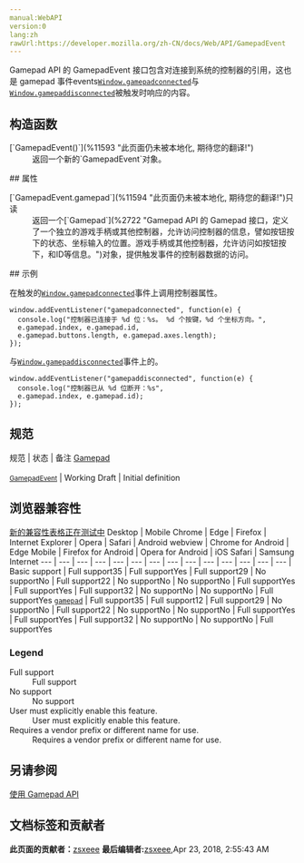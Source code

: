 ```yaml
---
manual:WebAPI
version:0
lang:zh
rawUrl:https://developer.mozilla.org/zh-CN/docs/Web/API/GamepadEvent
---
```






Gamepad API 的 GamepadEvent 接口包含对连接到系统的控制器的引用，这也是 gamepad 事件events[`Window.gamepadconnected`](%11590 "此页面仍未被本地化, 期待您的翻译!")与[`Window.gamepaddisconnected`](%11591 "此页面仍未被本地化, 期待您的翻译!")被触发时响应的内容。


## 构造函数<a name="构造函数"></a>
<dl><dt>[`GamepadEvent()`](%11593 "此页面仍未被本地化, 期待您的翻译!")</dt><dd>返回一个新的`GamepadEvent`对象。</dd></dl>
## 属性<a name="属性"></a>
<dl><dt>[`GamepadEvent.gamepad`](%11594 "此页面仍未被本地化, 期待您的翻译!")只读</dt><dd>返回一个[`Gamepad`](%2722 "Gamepad API 的 Gamepad 接口，定义了一个独立的游戏手柄或其他控制器，允许访问控制器的信息，譬如按钮按下的状态、坐标输入的位置。游戏手柄或其他控制器，允许访问如按钮按下，和ID等信息。")对象，提供触发事件的控制器数据的访问。</dd></dl>
## 示例<a name="示例"></a>


在触发的[`Window.gamepadconnected`](%11590 "此页面仍未被本地化, 期待您的翻译!")事件上调用控制器属性。


```
window.addEventListener("gamepadconnected", function(e) {
  console.log("控制器已连接于 %d 位：%s。 %d 个按键，%d 个坐标方向。",
  e.gamepad.index, e.gamepad.id,
  e.gamepad.buttons.length, e.gamepad.axes.length);
});
```


与[`Window.gamepaddisconnected`](%11591 "此页面仍未被本地化, 期待您的翻译!")事件上的。


```
window.addEventListener("gamepaddisconnected", function(e) {
  console.log("控制器已从 %d 位断开：%s",
  e.gamepad.index, e.gamepad.id);
});
```

## 规范<a name="规范"></a>
规范 | 状态 | 备注 
[Gamepad<br></br><small>GamepadEvent</small>](%11598 "") | Working Draft | Initial definition 


## 浏览器兼容性<a name="Browser_compatibility"></a>
[新的兼容性表格正在测试中<i></i>](%3360 "")
<abbr>Desktop<i></i></abbr> | <abbr>Mobile<i></i></abbr> 
<abbr>Chrome<i></i></abbr> | <abbr>Edge<i></i></abbr> | <abbr>Firefox<i></i></abbr> | <abbr>Internet Explorer<i></i></abbr> | <abbr>Opera<i></i></abbr> | <abbr>Safari<i></i></abbr> | <abbr>Android webview<i></i></abbr> | <abbr>Chrome for Android<i></i></abbr> | <abbr>Edge Mobile<i></i></abbr> | <abbr>Firefox for Android<i></i></abbr> | <abbr>Opera for Android<i></i></abbr> | <abbr>iOS Safari<i></i></abbr> | <abbr>Samsung Internet<i></i></abbr> 
 ---  |  ---  |  ---  |  ---  |  ---  |  ---  |  ---  |  ---  |  ---  |  ---  |  ---  |  ---  |  ---  |  ---  | 
Basic support | <abbr>Full support</abbr>35 | <abbr>Full support</abbr>Yes | <abbr>Full support</abbr>29 | <abbr>No support</abbr>No | <abbr>Full support</abbr>22 | <abbr>No support</abbr>No | <abbr>No support</abbr>No | <abbr>Full support</abbr>Yes | <abbr>Full support</abbr>Yes | <abbr>Full support</abbr>32 | <abbr>No support</abbr>No | <abbr>No support</abbr>No | <abbr>Full support</abbr>Yes 
[`gamepad`](%11601 "") | <abbr>Full support</abbr>35 | <abbr>Full support</abbr>12 | <abbr>Full support</abbr>29 | <abbr>No support</abbr>No | <abbr>Full support</abbr>22 | <abbr>No support</abbr>No | <abbr>No support</abbr>No | <abbr>Full support</abbr>Yes | <abbr>Full support</abbr>Yes | <abbr>Full support</abbr>32 | <abbr>No support</abbr>No | <abbr>No support</abbr>No | <abbr>Full support</abbr>Yes 


### Legend<a name="Legend"></a>
<dl><dt><abbr>Full support</abbr></dt><dd>Full support</dd><dt><abbr>No support</abbr></dt><dd>No support</dd><dt><abbr>User must explicitly enable this feature.<i></i></abbr></dt><dd>User must explicitly enable this feature.</dd><dt><abbr>Requires a vendor prefix or different name for use.<i></i></abbr></dt><dd>Requires a vendor prefix or different name for use.</dd></dl>

## 另请参阅<a name="另请参阅"></a>


[使用 Gamepad API](%11586 "")




## 文档标签和贡献者
**此页面的贡献者：**[zsxeee](%11565 "")
**最后编辑者:**[zsxeee](%11565 ""),<time>Apr 23, 2018, 2:55:43 AM</time>


